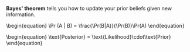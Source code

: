 **Bayes' theorem** tells you how to update your prior beliefs given new information.

\begin{equation}
\Pr (A | B) = \frac{\Pr(B|A)}{\Pr(B)}\Pr(A)
\end{equation}

\begin{equation}
\text{Posterior} = \text{Likelihood}\cdot\text{Prior}
\end{equation}